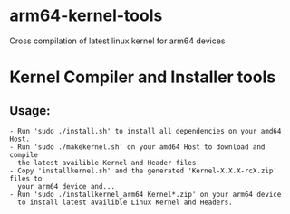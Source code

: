 # arm64-kernel-tools

Cross compilation of latest linux kernel for arm64 devices

# Kernel Compiler and Installer tools

## Usage:
    - Run 'sudo ./install.sh' to install all dependencies on your amd64 Host.
    - Run 'sudo ./makekernel.sh' on your amd64 Host to download and compile
      the latest availible Kernel and Header files.
    - Copy 'installkernel.sh' and the generated 'Kernel-X.X.X-rcX.zip' files to
      your arm64 device and...
    - Run 'sudo ./installkernel_arm64 Kernel*.zip' on your arm64 device
      to install latest availible Linux Kernel and Headers.
